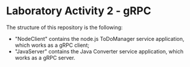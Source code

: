 # Laboratory Activity 2 - gRPC
The structure of this repository is the following:
- "NodeClient" contains the node.js ToDoManager service application, which works as a gRPC client;
- "JavaServer" contains the Java Converter service application, which works as a gRPC server.